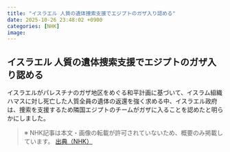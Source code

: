 ```yaml
---
title: "イスラエル 人質の遺体捜索支援でエジプトのガザ入り認める"
date: 2025-10-26 23:48:02 +0900
categories: [NHK]
image: 
---
```

## イスラエル 人質の遺体捜索支援でエジプトのガザ入り認める

イスラエルがパレスチナのガザ地区をめぐる和平計画に基づいて、イスラム組織ハマスに対し死亡した人質全員の遺体の返還を強く求める中、イスラエル政府は、捜索を支援するため隣国エジプトのチームがガザに入ることを認めたと明らかにしました。

> ※ NHK記事は本文・画像の転載が許可されていないため、概要のみ掲載しています。
[出典（NHK）](http://www3.nhk.or.jp/news/html/20251027/k10014960301000.html)
